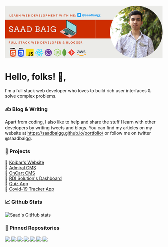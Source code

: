 [![Header](https://github.com/saadbaigg/saadbaigg/blob/main/header_image.png "Header")](https://saadbaigg.github.io/portfolio/)


# Hello, folks! 👋,

I'm a full stack web developer who loves to build rich user interfaces & solve complex problems.

### ✍️ Blog & Writing
Apart from coding, I also like to help and share the stuff I learn with other developers by writing tweets and blogs. You can find my articles on my website at https://saadbaigg.github.io/portfolio/ or follow me on twitter @saadbaigg.

### 🚀 Projects


  💎 [Kpibar's Website](https://website-pre.kpibar.com/) <br>
  💎 [Admiral CMS](https://admiral-cms.netlify.app/) <br>
  💎 [OnCart CMS](https://oncartadmin.web.app/) <br>
  💎 [RDI Solution's Dashboard](https://rdi-solutions.netlify.app/) <br>
  💎 [Quiz App](https://quiz-app-bc10d.web.app/) <br>
  💎 [Covid-19 Tracker App](http://covid-19-tracker-app-saad-baig.surge.sh/) <br>


### 📈 Github Stats

![Saad's GitHub stats](https://github-readme-stats.vercel.app/api?username=saadbaigg&count_private=true&show_icons=true&theme=dark)

### 📁 Pinned Repositories

<a href="https://github.com/saadbaigg/portfolio">
  <img align="center" src="https://github-readme-stats.vercel.app/api/pin/?username=saadbaigg&repo=portfolio" />
</a>
<a href="https://github.com/saadbaigg/MERN_E-COMMERCE_APP">
  <img align="center" src="https://github-readme-stats.vercel.app/api/pin/?username=saadbaigg&repo=MERN_E-COMMERCE_APP" />
</a>
<a href="https://github.com/saadbaigg/Covid-19-Tracker-App">
  <img align="center" src="https://github-readme-stats.vercel.app/api/pin/?username=saadbaigg&repo=Covid-19-Tracker-App" />
</a>
<a href="https://github.com/saadbaigg/Quiz-App">
  <img align="center" src="https://github-readme-stats.vercel.app/api/pin/?username=saadbaigg&repo=Quiz-App" />
</a>
<a href="https://github.com/saadbaigg/Expense-Tracker">
  <img align="center" src="https://github-readme-stats.vercel.app/api/pin/?username=saadbaigg&repo=Expense-Tracker" />
</a>
<a href="https://github.com/saadbaigg/Front-End-Projects">
  <img align="center" src="https://github-readme-stats.vercel.app/api/pin/?username=saadbaigg&repo=Front-End-Projects" />
</a>
<a href="https://github.com/saadbaigg/Github-User-Extractor">
  <img align="center" src="https://github-readme-stats.vercel.app/api/pin/?username=saadbaigg&repo=Github-User-Extractor" />
</a>




